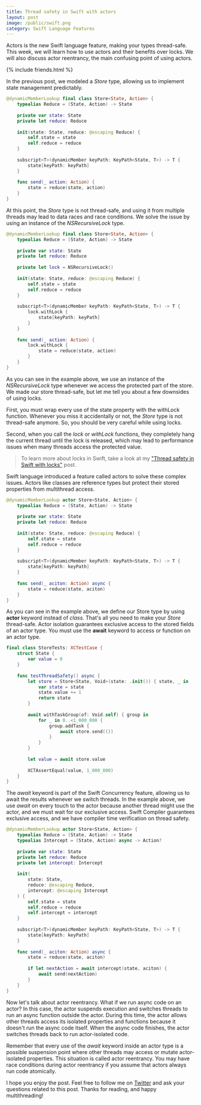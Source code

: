 ```yaml
---
title: Thread safety in Swift with actors
layout: post
image: /public/swift.png
category: Swift Language Features
---
```


Actors is the new Swift language feature, making your types thread-safe. This week, we will learn how to use actors and their benefits over locks. We will also discuss actor reentrancy, the main confusing point of using actors.

{% include friends.html %}

In the previous post, we modeled a *Store* type, allowing us to implement state management predictably.

```swift
@dynamicMemberLookup final class Store<State, Action> {
    typealias Reduce = (State, Action) -> State
    
    private var state: State
    private let reduce: Reduce
    
    init(state: State, reduce: @escaping Reduce) {
        self.state = state
        self.reduce = reduce
    }
    
    subscript<T>(dynamicMember keyPath: KeyPath<State, T>) -> T {
        state[keyPath: keyPath]
    }
    
    func send(_ action: Action) {
        state = reduce(state, action)
    }
}
```

At this point, the *Store* type is not thread-safe, and using it from multiple threads may lead to data races and race conditions. We solve the issue by using an instance of the *NSRecursiveLock* type.

```swift
@dynamicMemberLookup final class Store<State, Action> {
    typealias Reduce = (State, Action) -> State
    
    private var state: State
    private let reduce: Reduce
    
    private let lock = NSRecursiveLock()
    
    init(state: State, reduce: @escaping Reduce) {
        self.state = state
        self.reduce = reduce
    }
    
    subscript<T>(dynamicMember keyPath: KeyPath<State, T>) -> T {
        lock.withLock {
            state[keyPath: keyPath]
        }
    }
    
    func send(_ action: Action) {
        lock.withLock {
            state = reduce(state, action)
        }
    }
}
```

As you can see in the example above, we use an instance of the *NSRecursiveLock* type whenever we access the protected part of the store. We made our store thread-safe, but let me tell you about a few downsides of using locks.

First, you must wrap every use of the state property with the withLock function. Whenever you miss it accidentally or not, the *Store* type is not thread-safe anymore. So, you should be very careful while using locks.

Second, when you call the *lock* or *withLock* functions, they completely hang the current thread until the lock is released, which may lead to performance issues when many threads access the protected value.

> To learn more about locks in Swift, take a look at my ["Thread safety in Swift with locks"](/2023/09/05/thread-safety-in-swift-with-locks/) post.

Swift language introduced a feature called actors to solve these complex issues. Actors like classes are reference types but protect their stored properties from multithread access.

```swift
@dynamicMemberLookup actor Store<State, Action> {
    typealias Reduce = (State, Action) -> State
    
    private var state: State
    private let reduce: Reduce
    
    init(state: State, reduce: @escaping Reduce) {
        self.state = state
        self.reduce = reduce
    }
    
    subscript<T>(dynamicMember keyPath: KeyPath<State, T>) -> T {
        state[keyPath: keyPath]
    }
    
    func send(_ aciton: Action) async {
        state = reduce(state, aciton)
    }
}
```

As you can see in the example above, we define our Store type by using **actor** keyword instead of *class*. That's all you need to make your *Store* thread-safe. Actor isolation guarantees exclusive access to the stored fields of an actor type. You must use the **await** keyword to access or function on an actor type.

```swift
final class StoreTests: XCTestCase {
    struct State {
        var value = 0
    }
    
    func testThreadSafety() async {
        let store = Store<State, Void>(state: .init()) { state, _ in
            var state = state
            state.value += 1
            return state
        }
        
        await withTaskGroup(of: Void.self) { group in
            for _ in 0..<1_000_000 {
                group.addTask {
                    await store.send(())
                }
            }
        }
        
        let value = await store.value
        
        XCTAssertEqual(value, 1_000_000)
    }
}
```

The *await* keyword is part of the Swift Concurrency feature, allowing us to await the results whenever we switch threads. In the example above, we use *await* on every touch to the actor because another thread might use the actor, and we must wait for our exclusive access. Swift Compiler guarantees exclusive access, and we have compiler time verification on thread safety.

```swift
@dynamicMemberLookup actor Store<State, Action> {
    typealias Reduce = (State, Action) -> State
    typealias Intercept = (State, Action) async -> Action?
    
    private var state: State
    private let reduce: Reduce
    private let intercept: Intercept
    
    init(
        state: State,
        reduce: @escaping Reduce,
        intercept: @escaping Intercept
    ) {
        self.state = state
        self.reduce = reduce
        self.intercept = intercept
    }
    
    subscript<T>(dynamicMember keyPath: KeyPath<State, T>) -> T {
        state[keyPath: keyPath]
    }
    
    func send(_ aciton: Action) async {
        state = reduce(state, aciton)
        
        if let nextAction = await intercept(state, aciton) {
            await send(nextAction)
        }
    }
}
```

Now let's talk about actor reentrancy. What if we run async code on an actor? In this case, the actor suspends execution and switches threads to run an async function outside the actor. During this time, the actor allows other threads access its isolated properties and functions because it doesn't run the async code itself. When the async code finishes, the actor switches threads back to run actor-isolated code.

Remember that every use of the *await* keyword inside an actor type is a possible suspension point where other threads may access or mutate actor-isolated properties. This situation is called actor reentrancy. You may have race conditions during actor reentrancy if you assume that actors always run code atomically.

I hope you enjoy the post. Feel free to follow me on [Twitter](https://twitter.com/mecid) and ask your questions related to this post. Thanks for reading, and happy multithreading!
